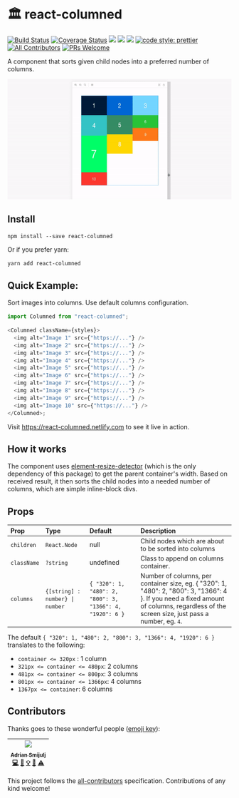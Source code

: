# 🏛 react-columned
[![Build Status](https://travis-ci.org/doitadrian/react-columned.svg?branch=master)](https://travis-ci.org/doitadrian/react-columned)
[![Coverage Status](https://coveralls.io/repos/github/doitadrian/react-columned/badge.svg?branch=master)](https://coveralls.io/github/doitadrian/react-columned?branch=master)
[![](https://img.shields.io/npm/dw/react-columned.svg)](https://www.npmjs.com/package/react-columned) 
[![](https://img.shields.io/npm/v/react-columned.svg)](https://www.npmjs.com/package/react-columned)
![](https://img.shields.io/npm/types/react-columned.svg)
[![code style: prettier](https://img.shields.io/badge/code_style-prettier-ff69b4.svg?style=flat-square)](https://github.com/prettier/prettier)
[![All Contributors](https://img.shields.io/badge/all_contributors-1-orange.svg?style=flat-square)](#contributors)
[![PRs Welcome](https://img.shields.io/badge/PRs-welcome-brightgreen.svg?style=flat-square)](http://makeapullrequest.com)
  
A component that sorts given child nodes into a preferred number of columns. 

![A simple example](./docs/simple-example.gif)

## Install
```
npm install --save react-columned
```

Or if you prefer yarn: 
```
yarn add react-columned
```

## Quick Example:
Sort images into columns. Use default columns configuration. 

```javascript
import Columned from "react-columned";
```

```javascript
<Columned className={styles}>
  <img alt="Image 1" src={"https://..."} />
  <img alt="Image 2" src={"https://..."} />
  <img alt="Image 3" src={"https://..."} />
  <img alt="Image 4" src={"https://..."} />
  <img alt="Image 5" src={"https://..."} />
  <img alt="Image 6" src={"https://..."} />
  <img alt="Image 7" src={"https://..."} />
  <img alt="Image 8" src={"https://..."} />
  <img alt="Image 9" src={"https://..."} />
  <img alt="Image 10" src={"https://..."} />
</Columned>;

```

Visit https://react-columned.netlify.com to see it live in action.

## How it works
The component uses [element-resize-detector](https://www.npmjs.com/package/element-resize-detector) 
(which is the only dependency of this package) to get the parent 
container's width. Based on received result, it then sorts the child 
nodes into a needed number of columns, which are simple inline-block divs.

## Props

| Prop                | Type                              | Default                                                      | Description                                                                                       |
| :------------------ | :-------------------------------- | :----------------------------------------------------------- | :------------------------------------------------------------------------------------------------ |
| `children`          | `React.Node`                      | null                                                         | Child nodes which are about to be sorted into columns                                             |
| `className`         | `?string`                         | undefined                                                    | Class to append on columns container.                                                             |
| `columns`           | `{[string] : number} \| number`    | `{ "320": 1, "480": 2, "800": 3, "1366": 4, "1920": 6 }`     | Number of columns, per container size, eg. { "320": 1, "480": 2, "800": 3, "1366": 4 }. If you need a fixed amount of columns, regardless of the screen size, just pass a number, eg. `4`. |

The default `{ "320": 1, "480": 2, "800": 3, "1366": 4, "1920": 6 }` 
translates to the following:
- `container <= 320px` : 1 column
- `321px <= container <= 480px`: 2 columns
- `481px <= container <= 800px`: 3 columns
- `801px <= container <= 1366px`: 4 columns
- `1367px <= container`: 6 columns

 
## Contributors

Thanks goes to these wonderful people ([emoji key](https://github.com/kentcdodds/all-contributors#emoji-key)):

<!-- ALL-CONTRIBUTORS-LIST:START - Do not remove or modify this section -->
<!-- prettier-ignore -->
| [<img src="https://avatars0.githubusercontent.com/u/5121148?v=4" width="100px;"/><br /><sub><b>Adrian Smijulj</b></sub>](https://github.com/doitadrian)<br />[💻](https://github.com/doitadrian/react-columned/commits?author=doitadrian "Code") [📖](https://github.com/doitadrian/react-columned/commits?author=doitadrian "Documentation") [💡](#example-doitadrian "Examples") [👀](#review-doitadrian "Reviewed Pull Requests") [⚠️](https://github.com/doitadrian/react-columned/commits?author=doitadrian "Tests") |
| :---: |
<!-- ALL-CONTRIBUTORS-LIST:END -->

This project follows the [all-contributors](https://github.com/kentcdodds/all-contributors) specification. Contributions of any kind welcome!
